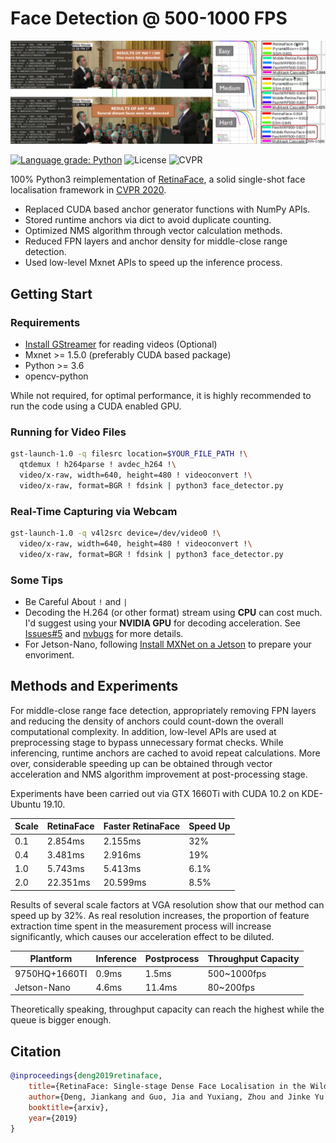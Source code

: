 # Face Detection @ 500-1000 FPS

![Image of PR](docs/images/PR.webp)

[![Language grade: Python](https://img.shields.io/lgtm/grade/python/g/1996scarlet/faster-mobile-retinaface.svg?logo=lgtm&logoWidth=18)](https://lgtm.com/projects/g/1996scarlet/faster-mobile-retinaface/context:python)
![License](https://badgen.net/github/license/1996scarlet/faster-mobile-retinaface)
![CVPR](https://badgen.net/badge/CVPR/2020/red)

100% Python3 reimplementation of [RetinaFace](https://github.com/deepinsight/insightface/tree/master/RetinaFace), a solid single-shot face localisation framework in [CVPR 2020](https://openaccess.thecvf.com/content_CVPR_2020/html/Deng_RetinaFace_Single-Shot_Multi-Level_Face_Localisation_in_the_Wild_CVPR_2020_paper.html).

* Replaced CUDA based anchor generator functions with NumPy APIs.
* Stored runtime anchors via dict to avoid duplicate counting.
* Optimized NMS algorithm through vector calculation methods.
* Reduced FPN layers and anchor density for middle-close range detection.
* Used low-level Mxnet APIs to speed up the inference process.

## Getting Start

### Requirements

* [Install GStreamer](https://gstreamer.freedesktop.org/documentation/installing/on-linux.html?gi-language=c) for reading videos (Optional)
* Mxnet >= 1.5.0 (preferably CUDA based package)
* Python >= 3.6
* opencv-python

While not required, for optimal performance, it is highly recommended to run the code using a CUDA enabled GPU.

### Running for Video Files

``` bash
gst-launch-1.0 -q filesrc location=$YOUR_FILE_PATH !\
  qtdemux ! h264parse ! avdec_h264 !\
  video/x-raw, width=640, height=480 ! videoconvert !\
  video/x-raw, format=BGR ! fdsink | python3 face_detector.py
```

### Real-Time Capturing via Webcam

``` bash
gst-launch-1.0 -q v4l2src device=/dev/video0 !\
  video/x-raw, width=640, height=480 ! videoconvert !\
  video/x-raw, format=BGR ! fdsink | python3 face_detector.py
```

### Some Tips

* Be Careful About `!` and `|`
* Decoding the H.264 (or other format) stream using **CPU** can cost much. I'd suggest using your **NVIDIA GPU** for decoding acceleration. See [Issues#5](https://github.com/1996scarlet/faster-mobile-retinaface/issues/5) and [nvbugs](https://forums.developer.nvidia.com/t/gstreamer-lockup-with-h-264-encoder-from-nvarguscamerasrc/154942) for more details.
* For Jetson-Nano, following [Install MXNet on a Jetson](https://mxnet.apache.org/get_started/jetson_setup) to prepare your envoriment.

## Methods and Experiments

For middle-close range face detection, appropriately removing FPN layers and reducing the density of anchors could count-down the overall computational complexity. In addition, low-level APIs are used at preprocessing stage to bypass unnecessary format checks. While inferencing, runtime anchors are cached to avoid repeat calculations. More over, considerable speeding up can be obtained through vector acceleration and NMS algorithm improvement at post-processing stage.

Experiments have been carried out via GTX 1660Ti with CUDA 10.2 on KDE-Ubuntu 19.10.

Scale | RetinaFace | Faster RetinaFace | Speed Up
--------|-----|--------|---------
0.1 | 2.854ms | 2.155ms | 32%
0.4 | 3.481ms | 2.916ms | 19%
1.0 | 5.743ms | 5.413ms | 6.1%
2.0 | 22.351ms | 20.599ms | 8.5%

Results of several scale factors at VGA resolution show that our method can speed up by 32%.
As real resolution increases, the proportion of feature extraction time spent in the measurement process will increase significantly, which causes our acceleration effect to be diluted.

Plantform | Inference | Postprocess | Throughput Capacity
--------|-----|--------|---------
9750HQ+1660TI | 0.9ms | 1.5ms | 500~1000fps
Jetson-Nano | 4.6ms | 11.4ms | 80~200fps

Theoretically speaking, throughput capacity can reach the highest while the queue is bigger enough.

## Citation

``` bibtex
@inproceedings{deng2019retinaface,
    title={RetinaFace: Single-stage Dense Face Localisation in the Wild},
    author={Deng, Jiankang and Guo, Jia and Yuxiang, Zhou and Jinke Yu and Irene Kotsia and Zafeiriou, Stefanos},
    booktitle={arxiv},
    year={2019}
}
```
